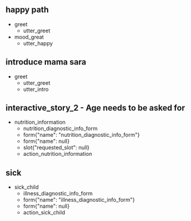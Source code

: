 ## happy path
* greet
  - utter_greet
* mood_great
  - utter_happy
  
## introduce mama sara
* greet
  - utter_greet
  - utter_intro

## interactive_story_2 - Age needs to be asked for
* nutrition_information
    - nutrition_diagnostic_info_form
    - form{"name": "nutrition_diagnostic_info_form"}
    - form{"name": null}
    - slot{"requested_slot": null}
    - action_nutrition_information
    
## sick
* sick_child
    - illness_diagnostic_info_form
    - form{"name": "illness_diagnostic_info_form"}
    - form{"name": null}
    - action_sick_child


